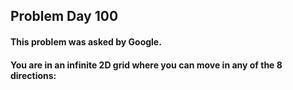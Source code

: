 ## Problem Day 100
#### This problem was asked by Google.

#### You are in an infinite 2D grid where you can move in any of the 8 directions:
